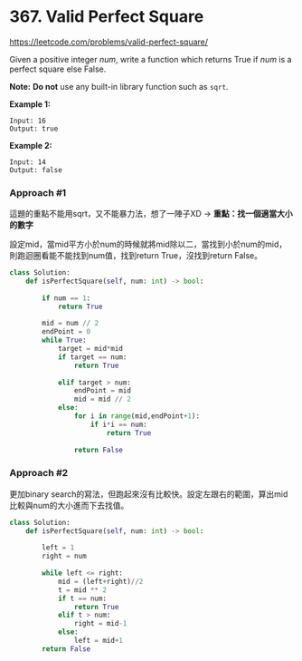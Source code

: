 # 367. Valid Perfect Square

https://leetcode.com/problems/valid-perfect-square/

Given a positive integer *num*, write a function which returns True if *num* is a perfect square else False.

**Note:** **Do not** use any built-in library function such as `sqrt`.

**Example 1:**

```
Input: 16
Output: true
```

**Example 2:**

```
Input: 14
Output: false
```



### Approach #1

這題的重點不能用sqrt，又不能暴力法，想了一陣子XD -> **重點：找一個適當大小的數字**

設定mid，當mid平方小於num的時候就將mid除以二，當找到小於num的mid，則跑迴圈看能不能找到num值，找到return True，沒找到return False。

```python
class Solution:
    def isPerfectSquare(self, num: int) -> bool:
        
        if num == 1:
            return True
        
        mid = num // 2
        endPoint = 0
        while True:
            target = mid*mid
            if target == num:
                return True
            
            elif target > num:         
                endPoint = mid
                mid = mid // 2
            else:
                for i in range(mid,endPoint+1):  
                    if i*i == num:
                        return True
                
                return False
```

### Approach #2

更加binary search的寫法，但跑起來沒有比較快。設定左跟右的範圍，算出mid比較與num的大小進而下去找值。

```python
class Solution:
    def isPerfectSquare(self, num: int) -> bool:
        
        left = 1
        right = num
        
        while left <= right:
            mid = (left+right)//2
            t = mid ** 2 
            if t == num:
                return True
            elif t > num:
                right = mid-1
            else:
                left = mid+1
        return False
```

